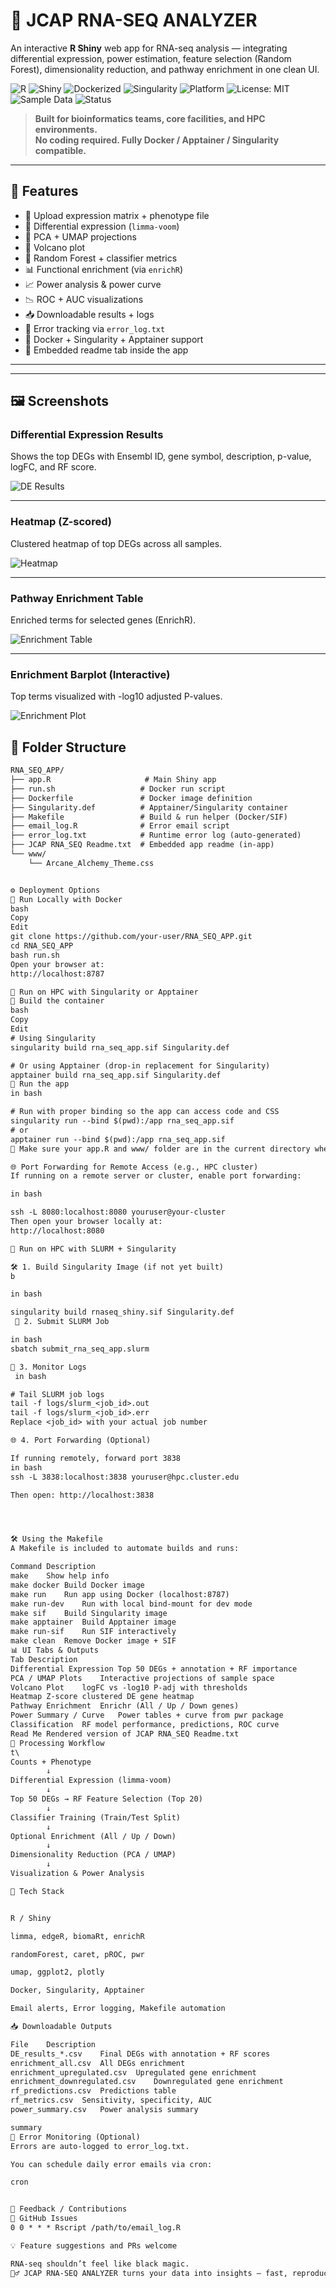 # 🧬 JCAP RNA-SEQ ANALYZER

An interactive **R Shiny** web app for RNA-seq analysis — integrating differential expression, power estimation, feature selection (Random Forest), dimensionality reduction, and pathway enrichment in one clean UI.

![R](https://img.shields.io/badge/R-%3E%3D4.1-blue?logo=r&logoColor=white)
![Shiny](https://img.shields.io/badge/Shiny-Interactive%20App-orange?logo=rstudio)
![Dockerized](https://img.shields.io/badge/Docker-Ready-2496ED?logo=docker&logoColor=white)
![Singularity](https://img.shields.io/badge/Singularity-HPC%20Compatible-2A2A2A)
![Platform](https://img.shields.io/badge/Platform-Linux%20%7C%20Windows-lightgrey)
![License: MIT](https://img.shields.io/badge/License-MIT-green)
![Sample Data](https://img.shields.io/badge/Sample%20Data-Included-blueviolet)
![Status](https://img.shields.io/badge/Status-Production%20Ready-brightgreen)

> **Built for bioinformatics teams, core facilities, and HPC environments.**  
> **No coding required. Fully Docker / Apptainer / Singularity compatible.**

---

## 🚀 Features

- 📂 Upload expression matrix + phenotype file
- 🧬 Differential expression (`limma-voom`)
- 🌌 PCA + UMAP projections
- 🌋 Volcano plot
- 🌲 Random Forest + classifier metrics
- 📊 Functional enrichment (via `enrichR`)
- 📈 Power analysis & power curve
- 📉 ROC + AUC visualizations
- 📥 Downloadable results + logs
- 🧠 Error tracking via `error_log.txt`
- 🐳 Docker + Singularity + Apptainer support
- 📄 Embedded readme tab inside the app

---
---

## 🖼️ Screenshots

### Differential Expression Results
Shows the top DEGs with Ensembl ID, gene symbol, description, p-value, logFC, and RF score.

![DE Results](screenshots/de_results.png)

---

### Heatmap (Z-scored)
Clustered heatmap of top DEGs across all samples.

![Heatmap](screenshots/heatmap.png)

---

### Pathway Enrichment Table
Enriched terms for selected genes (EnrichR).

![Enrichment Table](screenshots/enrichment_table.png)

---

### Enrichment Barplot (Interactive)
Top terms visualized with -log10 adjusted P-values.

![Enrichment Plot](screenshots/enrichment_plot.png)

## 📁 Folder Structure

```txt
RNA_SEQ_APP/
├── app.R                     # Main Shiny app
├── run.sh                   # Docker run script
├── Dockerfile               # Docker image definition
├── Singularity.def          # Apptainer/Singularity container
├── Makefile                 # Build & run helper (Docker/SIF)
├── email_log.R              # Error email script
├── error_log.txt            # Runtime error log (auto-generated)
├── JCAP RNA_SEQ Readme.txt  # Embedded app readme (in-app)
└── www/
    └── Arcane_Alchemy_Theme.css


⚙️ Deployment Options
🐳 Run Locally with Docker
bash
Copy
Edit
git clone https://github.com/your-user/RNA_SEQ_APP.git
cd RNA_SEQ_APP
bash run.sh
Open your browser at:
http://localhost:8787

🧬 Run on HPC with Singularity or Apptainer
🔧 Build the container
bash
Copy
Edit
# Using Singularity
singularity build rna_seq_app.sif Singularity.def

# Or using Apptainer (drop-in replacement for Singularity)
apptainer build rna_seq_app.sif Singularity.def
🚀 Run the app
in bash

# Run with proper binding so the app can access code and CSS
singularity run --bind $(pwd):/app rna_seq_app.sif
# or
apptainer run --bind $(pwd):/app rna_seq_app.sif
📁 Make sure your app.R and www/ folder are in the current directory when using --bind.

🌐 Port Forwarding for Remote Access (e.g., HPC cluster)
If running on a remote server or cluster, enable port forwarding:

in bash

ssh -L 8080:localhost:8080 youruser@your-cluster
Then open your browser locally at:
http://localhost:8080

🧬 Run on HPC with SLURM + Singularity

🛠️ 1. Build Singularity Image (if not yet built)
b

in bash

singularity build rnaseq_shiny.sif Singularity.def
 🚀 2. Submit SLURM Job

in bash
sbatch submit_rna_seq_app.slurm

📍 3. Monitor Logs
 in bash

# Tail SLURM job logs
tail -f logs/slurm_<job_id>.out
tail -f logs/slurm_<job_id>.err
Replace <job_id> with your actual job number

🌐 4. Port Forwarding (Optional)

If running remotely, forward port 3838
in bash
ssh -L 3838:localhost:3838 youruser@hpc.cluster.edu

Then open: http://localhost:3838




🛠️ Using the Makefile
A Makefile is included to automate builds and runs:

Command	Description
make	Show help info
make docker	Build Docker image
make run	Run app using Docker (localhost:8787)
make run-dev	Run with local bind-mount for dev mode
make sif	Build Singularity image
make apptainer	Build Apptainer image
make run-sif	Run SIF interactively
make clean	Remove Docker image + SIF
📊 UI Tabs & Outputs
Tab	Description
Differential Expression	Top 50 DEGs + annotation + RF importance
PCA / UMAP Plots	Interactive projections of sample space
Volcano Plot	logFC vs -log10 P-adj with thresholds
Heatmap	Z-score clustered DE gene heatmap
Pathway Enrichment	Enrichr (All / Up / Down genes)
Power Summary / Curve	Power tables + curve from pwr package
Classification	RF model performance, predictions, ROC curve
Read Me	Rendered version of JCAP RNA_SEQ Readme.txt
🔁 Processing Workflow
t\
Counts + Phenotype
        ↓
Differential Expression (limma-voom)
        ↓
Top 50 DEGs → RF Feature Selection (Top 20)
        ↓
Classifier Training (Train/Test Split)
        ↓
Optional Enrichment (All / Up / Down)
        ↓
Dimensionality Reduction (PCA / UMAP)
        ↓
Visualization & Power Analysis

🧠 Tech Stack


R / Shiny

limma, edgeR, biomaRt, enrichR

randomForest, caret, pROC, pwr

umap, ggplot2, plotly

Docker, Singularity, Apptainer

Email alerts, Error logging, Makefile automation

📥 Downloadable Outputs

File	Description
DE_results_*.csv	Final DEGs with annotation + RF scores
enrichment_all.csv	All DEGs enrichment
enrichment_upregulated.csv	Upregulated gene enrichment
enrichment_downregulated.csv	Downregulated gene enrichment
rf_predictions.csv	Predictions table
rf_metrics.csv	Sensitivity, specificity, AUC
power_summary.csv	Power analysis summary

summary
📧 Error Monitoring (Optional)
Errors are auto-logged to error_log.txt.

You can schedule daily error emails via cron:

cron


📢 Feedback / Contributions
🐛 GitHub Issues
0 0 * * * Rscript /path/to/email_log.R

💡 Feature suggestions and PRs welcome

RNA-seq shouldn’t feel like black magic.
🧙‍♂️ JCAP RNA-SEQ ANALYZER turns your data into insights — fast, reproducibly, and interactively





